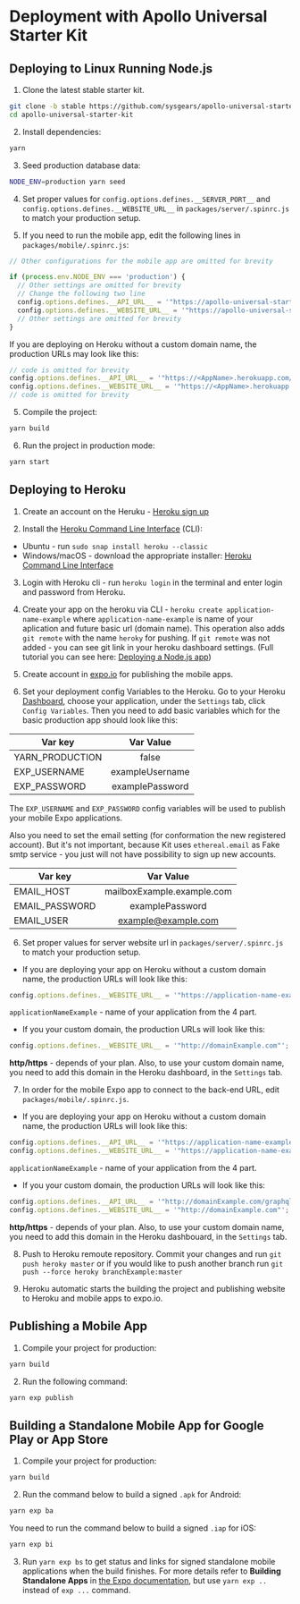 # Deployment with Apollo Universal Starter Kit

## Deploying to Linux Running Node.js

1. Clone the latest stable starter kit.

```bash
git clone -b stable https://github.com/sysgears/apollo-universal-starter-kit.git
cd apollo-universal-starter-kit
```

2. Install dependencies:

```bash
yarn
```

3. Seed production database data:

```bash
NODE_ENV=production yarn seed
```

4. Set proper values for `config.options.defines.__SERVER_PORT__` and `config.options.defines.__WEBSITE_URL__` in 
`packages/server/.spinrc.js` to match your production setup.

5. If you need to run the mobile app, edit the following lines in `packages/mobile/.spinrc.js`:

```javascript
// Other configurations for the mobile app are omitted for brevity

if (process.env.NODE_ENV === 'production') {
  // Other settings are omitted for brevity
  // Change the following two line
  config.options.defines.__API_URL__ = '"https://apollo-universal-starter-kit.herokuapp.com/graphql"';
  config.options.defines.__WEBSITE_URL__ = '"https://apollo-universal-starter-kit.herokuapp.com"';
  // Other settings are omitted for brevity
}
```

If you are deploying on Heroku without a custom domain name, the production URLs may look like this:

```javascript
// code is omitted for brevity
config.options.defines.__API_URL__ = '"https://<AppName>.herokuapp.com/graphql"';
config.options.defines.__WEBSITE_URL__ = '"https://<AppName>.herokuapp.com"';
// code is omitted for brevity
```

5. Compile the project:

```bash
yarn build
```

6. Run the project in production mode:

```bash
yarn start
```

## Deploying to Heroku



1. Create an account on the Heruku - [Heroku sign up]

2. Install the [Heroku Command Line Interface] (CLI):
- Ubuntu - run ```sudo snap install heroku --classic```
- Windows/macOS - download the appropriate installer: [Heroku Command Line Interface]

3. Login with Heroku cli - run ```heroku login``` in the terminal and enter login and password from Heroku.

4. Create your app on the heroku via CLI - ```heroku create application-name-example``` where ```application-name-example```
 is name of your aplication and future basic url (domain name). This operation also adds ```git remote``` with 
 the name ```heroky``` for pushing. If ```git remote``` was not added - you can see git link in your heroku 
 dashboard settings.
 (Full tutorial you can see here: [Deploying a Node.js app])
 
5. Create account in [expo.io] for publishing the mobile apps.

6. Set your deployment config Variables to the Heroku.
Go to your Heroku [Dashboard], choose your application, under the `Settings` tab, click `Config Variables`. 
Then you need to add basic variables which for the basic production app should look like this: 

| Var key        | Var Value           |
| ------------- |:-------------:|
| YARN_PRODUCTION      | false | 
| EXP_USERNAME     | exampleUsername      | 
| EXP_PASSWORD | examplePassword     | 
The `EXP_USERNAME` and `EXP_PASSWORD` config variables will be used to publish your mobile Expo applications.

Also you need to set the email setting (for conformation the new registered account). 
But it's not important, because Kit uses ```ethereal.email``` as Fake smtp service - you just will not have possibility to sign up new accounts.

| Var key        | Var Value           |
| ------------- |:-------------:|
| EMAIL_HOST      | mailboxExample.example.com | 
| EMAIL_PASSWORD     | examplePassword      | 
| EMAIL_USER | example@example.com     | 


6. Set proper values for server website url in `packages/server/.spinrc.js` to match your production setup.
 - If you are deploying your app on Heroku without a custom domain name, the production URLs will look like this:

```javascript
config.options.defines.__WEBSITE_URL__ = '"https://application-name-example.herokuapp.com"';
```
```applicationNameExample``` - name of your application from the 4 part.

 - If you your custom domain, the production URLs will look like this:

```javascript
config.options.defines.__WEBSITE_URL__ = '"http://domainExample.com"';
```
**http/https** - depends of your plan.
Also, to use your custom domain name, you need to add this domain in the Heroku dashboard, in the `Settings` tab.


7. In order for the mobile Expo app to connect to the back-end URL, edit `packages/mobile/.spinrc.js`.
- If you are deploying your app on Heroku without a custom domain name, the production URLs will look like this:

```javascript
config.options.defines.__API_URL__ = '"https://application-name-example.herokuapp.com/graphql"';
config.options.defines.__WEBSITE_URL__ = '"https://application-name-example.herokuapp.com"';
```
```applicationNameExample``` - name of your application from the 4 part.

 - If you your custom domain, the production URLs will look like this:

```javascript
config.options.defines.__API_URL__ = '"http://domainExample.com/graphql"';
config.options.defines.__WEBSITE_URL__ = '"http://domainExample.com"';
```
**http/https** - depends of your plan.
Also, to use your custom domain name, you need to add this domain in the Heroku dashbouard, in the `Settings` tab.

8. Push to Heroku remoute repository. Commit your changes and run ```git push heroky master``` or if you would like to push another branch 
run ```git push --force heroky branchExample:master```

9. Heroku automatic starts the building the project and publishing website to Heroku and mobile apps to expo.io.

## Publishing a Mobile App

1. Compile your project for production:

```bash
yarn build
```

2. Run the following command:
```bash
yarn exp publish
```

## Building a Standalone Mobile App for Google Play or App Store

1. Compile your project for production:

```bash
yarn build
```
 
2. Run the command below to build a signed `.apk` for Android:

```bash
yarn exp ba
```

You need to run the command below to build a signed `.iap` for iOS:

```bash
yarn exp bi
```

3. Run `yarn exp bs` to get status and links for signed standalone mobile applications when the build finishes. 
For more details refer to **Building Standalone Apps** in [the Expo documentation], but use `yarn exp ..` instead of 
`exp ...` command.


[heroku]: https://heroku.com
[Deploying a Node.js app]: https://devcenter.heroku.com/articles/getting-started-with-nodejs
[Dashboard]: https://dashboard.heroku.com/apps
[Heroku Command Line Interface]: https://devcenter.heroku.com/articles/getting-started-with-nodejs#set-up
[Heroku sign up]: https://signup.heroku.com/dc

[expo.io]: https://expo.io
[genymotion]: https://www.genymotion.com
[xcode]: https://developer.apple.com/xcode/
[virtualbox]: https://www.virtualbox.org/wiki/Downloads
[android studio]: https://developer.android.com/studio/
[README.md]: https://github.com/sysgears/apollo-universal-starter-kit/blob/master/README.md
[the Expo documentation]: https://docs.expo.io/versions/latest/
[Features and Modules]: https://github.com/sysgears/apollo-universal-starter-kit/wiki/Features-and-Modules